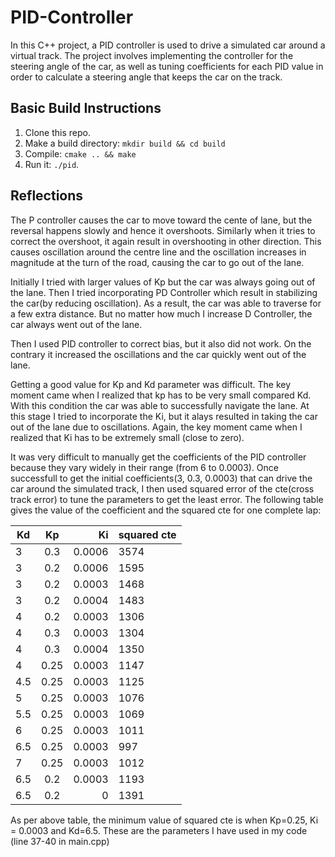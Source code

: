 # PID-Controller
In this C++ project, a PID controller is used to drive a simulated car around a virtual track. The project involves implementing the controller for the steering angle of the car, as well as tuning coefficients for each PID value in order to calculate a steering angle that keeps the car on the track.

## Basic Build Instructions
1. Clone this repo.
2. Make a build directory: `mkdir build && cd build`
3. Compile: `cmake .. && make`
4. Run it: `./pid`. 

## Reflections
The P controller causes the car to move toward the cente of lane, but the reversal happens slowly and hence it overshoots. Similarly when it tries to correct the overshoot, it again result in overshooting in other direction. This causes oscillation around the centre line and the oscillation increases in magnitude at the turn of the road, causing the car to go out of the lane. 

Initially I tried with larger values of Kp but the car was always going out of the lane. Then I tried incorporating PD Controller which result in stabilizing the car(by reducing oscillation). As a result, the car was able to traverse for a few extra distance. But no matter how much I increase D Controller, the car always went out of the lane.

Then I used PID controller to correct bias, but it also did not work. On the contrary it increased the oscillations and the car quickly went out of the lane.

Getting a good value for Kp and Kd parameter was difficult. The key moment came when I realized that kp has to be very small compared Kd. With this condition the car was able to successfully navigate the lane. At this stage I tried to incorporate the Ki, but it alays resulted in taking the car out of the lane due to oscillations. Again, the key moment came when I realized that Ki has to be extremely small (close to zero). 

It was very difficult to manually get the coefficients of the PID controller because they vary widely in their range (from 6 to 0.0003). Once successfull to get the initial coefficients(3, 0.3, 0.0003) that can drive the car around the simulated track, I then used squared error of the cte(cross track error) to tune the parameters to get the least error. The following table gives the value of the coefficient and the squared cte for one complete lap:

| Kd    | Kp     | Ki      | squared cte|
| ----- |:------:| -------:| -----------|
| 3     | 0.3    | 0.0006  | 3574       |
| 3     | 0.2    | 0.0006  | 1595       |
| 3     | 0.2    | 0.0003  | 1468       |
| 3     | 0.2    | 0.0004  | 1483       |
| 4     | 0.2    | 0.0003  | 1306       |
| 4     | 0.3    | 0.0003  | 1304       |
| 4     | 0.3    | 0.0004  | 1350       |
| 4     | 0.25   | 0.0003  | 1147       |
| 4.5   | 0.25   | 0.0003  | 1125       |
| 5     | 0.25   | 0.0003  | 1076       |
| 5.5   | 0.25   | 0.0003  | 1069       |
| 6     | 0.25   | 0.0003  | 1011       |
| 6.5   | 0.25   | 0.0003  | 997        |
| 7     | 0.25   | 0.0003  | 1012       |
| 6.5   | 0.2    | 0.0003  | 1193       |
| 6.5   | 0.2    | 0       | 1391       |     

As per above table, the minimum value of squared cte is when Kp=0.25, Ki = 0.0003 and Kd=6.5. These are the parameters I have used in my code (line 37-40 in main.cpp)
